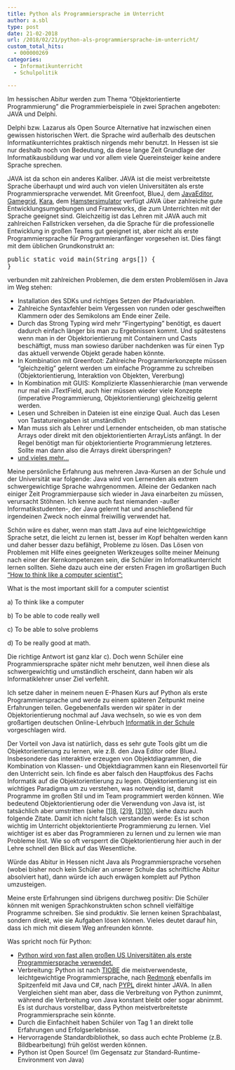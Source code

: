```yaml
---
title: Python als Programmiersprache im Unterricht
author: a.sbl
type: post
date: 21-02-2018
url: /2018/02/21/python-als-programmiersprache-im-unterricht/
custom_total_hits:
  - 000000269
categories:
  - Informatikunterricht
  - Schulpolitik

---
```

Im hessischen Abitur werden zum Thema &#8220;Objektorientierte Programmierung&#8221; die Programmierbeispiele in zwei Sprachen angeboten: JAVA und Delphi.

Delphi bzw. Lazarus als Open Source Alternative hat inzwischen einen gewissen historischen Wert. die Sprache wird außerhalb des deutschen Informatikunterrichtes praktisch nirgends mehr benutzt. In Hessen ist sie nur deshalb noch von Bedeutung, da diese lange Zeit Grundlage der Informatikausbildung war und vor allem viele Quereinsteiger keine andere Sprache sprechen.

JAVA ist da schon ein anderes Kaliber. JAVA ist die meist verbreitetste Sprache überhaupt und wird auch von vielen Universitäten als erste Programmiersprache verwendet. Mit Greenfoot, BlueJ, dem [JavaEditor][1], [Gamegrid][2], [Kara][3], dem [Hamstersimulator][4] verfügt JAVA über zahlreiche gute Entwicklungsumgebungen und Frameworks, die zum Unterrichten mit der Sprache geeignet sind. Gleichzeitig ist das Lehren mit JAVA auch mit zahlreichen Fallstricken versehen, da die Sprache für die professionelle Entwicklung in großen Teams gut geeignet ist, aber nicht als erste Programmiersprache für Programmieranfänger vorgesehen ist. Dies fängt mit dem üblichen Grundkonstrukt an:

<pre class="EnlighterJSRAW" data-enlighter-language="java">public static void main(String args[]) {
}</pre>

verbunden mit zahlreichen Problemen, die dem ersten Problemlösen in Java im Weg stehen:

  * Installation des SDKs und richtiges Setzen der Pfadvariablen.
  * Zahlreiche Syntaxfehler beim Vergessen von runden oder geschweiften Klammern oder des Semikolons am Ende einer Zeile.
  * Durch das Strong Typing wird mehr &#8220;Fingertyping&#8221; benötigt, es dauert dadurch einfach länger bis man zu Ergebnissen kommt. Und spätestens wenn man in der Objektorientierung mit Containern und Casts beschäftigt, muss man sowieso darüber nachdenken was für einen Typ das aktuell verwende Objekt gerade haben könnte.
  * In Kombination mit Greenfoot: Zahlreiche Programmierkonzepte müssen &#8220;gleichzeitig&#8221; gelernt werden um einfache Programme zu schreiben (Objektorientierung, Interaktion von Objekten, Vererbung)
  * In Kombination mit GUIS: Komplizierte Klassenhierarchie (man verwende nur mal ein JTextField, auch hier müssen wieder viele Konzepte (imperative Programmierung, Objektorientierung) gleichzeitig gelernt werden.
  * Lesen und Schreiben in Dateien ist eine einzige Qual. Auch das Lesen von Tastatureingaben ist umständlich
  * Man muss sich als Lehrer und Lernender entscheiden, ob man statische Arrays oder direkt mit den objektorientierten ArrayLists anfängt. In der Regel benötigt man für objektorientierte Programmierung letzteres. Sollte man dann also die Arrays direkt überspringen?
  * [und vieles mehr&#8230;][5]

Meine persönliche Erfahrung aus mehreren Java-Kursen an der Schule und der Universität war folgende: Java wird von Lernenden als extrem schwergewichtige Sprache wahrgenommen. Alleine der Gedanken nach einiger Zeit Programmierpause sich wieder in Java einarbeiten zu müssen, verursacht Stöhnen. Ich kenne auch fast niemanden -außer Informatikstudenten-, der Java gelernt hat und anschließend für irgendeinen Zweck noch einmal freiwillig verwendet hat.

Schön wäre es daher, wenn man statt Java auf eine leichtgewichtige Sprache setzt, die leicht zu lernen ist, besser im Kopf behalten werden kann und daher besser dazu befähigt, Probleme zu lösen. Das Lösen von Problemen mit Hilfe eines geeigneten Werkzeuges sollte meiner Meinung nach einer der Kernkompetenzen sein, die Schüler im Informatikunterricht lernen sollten. Siehe dazu auch eine der ersten Fragen im großartigen Buch [&#8220;How to think like a computer scientist&#8221;:][6]

What is the most important skill for a computer scientist

a) To think like a computer
  
b) To be able to code really well
  
c) To be able to solve problems
  
d) To be really good at math.

Die richtige Antwort ist ganz klar c). Doch wenn Schüler eine Programmiersprache später nicht mehr benutzen, weil ihnen diese als schwergewichtig und umständlich erscheint, dann haben wir als Informatiklehrer unser Ziel verfehlt.

Ich setze daher in meinem neuen E-Phasen Kurs auf Python als erste Programmiersprache und werde zu einem späteren Zeitpunkt meine Erfahrungen teilen. Gegebenenfalls werden wir später in der Objektorientierung nochmal auf Java wechseln, so wie es von dem großartigen deutschen Online-Lehrbuch [Informatik in der Schule][7] vorgeschlagen wird.

Der Vorteil von Java ist natürlich, dass es sehr gute Tools gibt um die Objektorientierung zu lernen, wie z.B. den Java Editor oder BlueJ. Insbesondere das interaktive erzeugen von Objektdiagrammen, die Kombination von Klassen- und Objektdiagrammen kann ein Riesenvorteil für den Unterricht sein. Ich finde es aber falsch den Hauptfokus des Fachs Informatik auf die Objektorientierung zu legen. Objektorientierung ist ein wichtiges Paradigma um zu verstehen, was notwendig ist, damit Programme im großen Stil und im Team programmiert werden können. Wie bedeutend Objektorientierung oder die Verwendung von Java ist, ist tatsächlich aber umstritten (siehe [[1]][8], [[2]][9], [[3]][10]), siehe dazu auch folgende Zitate. Damit ich nicht falsch verstanden werde: Es ist schon wichtig im Unterricht objektorientierte Programmierung zu lernen. Viel wichtiger ist es aber das Programmieren zu lernen und zu lernen wie man Probleme löst. Wie so oft versperrt die Objektorientierung hier auch in der Lehre schnell den Blick auf das Wesentliche.

Würde das Abitur in Hessen nicht Java als Programmiersprache vorsehen (wobei bisher noch kein Schüler an unserer Schule das schriftliche Abitur absolviert hat), dann würde ich auch erwägen komplett auf Python umzusteigen.

Meine erste Erfahrungen sind übrigens durchweg positiv: Die Schüler können mit wenigen Sprachkonstrukten schon schnell vielfältige Programme schreiben. Sie sind produktiv. Sie lernen keinen Sprachbalast, sondern direkt, wie sie Aufgaben lösen können. Vieles deutet darauf hin, dass ich mich mit diesem Weg anfreunden könnte.

Was spricht noch für Python:

  * [Python wird von fast allen großen US Universitäten als erste Programmiersprache verwendet.][11]
  * Verbreitung: Python ist nach [TIOBE][12] die meistverwendeste, leichtgewichtige Programmiersprache, nach [Redmonk][13] ebenfalls im Spitzenfeld mit Java und C#, nach [PYPL][14] direkt hinter JAVA. In allen Vergleichen sieht man aber, dass die Verbreitung von Python zunimmt, während die Verbreitung von Java konstant bleibt oder sogar abnimmt. Es ist durchaus vorstellbar, dass Python meistverbreitetste Programmiersprache sein könnte.
  * Durch die Einfachheit haben Schüler von Tag 1 an direkt tolle Erfahrungen und Erfolgserlebnisse.
  * Hervorragende Standardbibliothek, so dass auch echte Probleme (z.B. Bildbearbeitung) früh gelöst werden können.
  * Python ist Open Source! (Im Gegensatz zur Standard-Runtime-Environment von Java)

 [1]: http://javaeditor.org/doku.php
 [2]: http://www.java-online.ch/gamegrid/index.php
 [3]: https://www.swisseduc.ch/informatik/karatojava/javakara/
 [4]: http://www.java-hamster-modell.de/simulator.html
 [5]: https://pythonconquerstheuniverse.wordpress.com/2009/10/03/python-java-a-side-by-side-comparison/
 [6]: http://interactivepython.org/runestone/static/thinkcspy/GeneralIntro/Algorithms.html
 [7]: https://www.inf-schule.de/content/14-lehrkraefte/3-umsetzunglehrplaene/2-grundfach/2-objectsfirstjava/WarumJavaPython.pdf
 [8]: https://www.codeproject.com/Articles/580877/Is-Object-Oriented-Programming-Overrated-Another-V
 [9]: https://content.pivotal.io/blog/all-evidence-points-to-oop-being-bullshit
 [10]: http://wiki.c2.com/?ArgumentsAgainstOop
 [11]: https://cacm.acm.org/blogs/blog-cacm/176450-python-is-now-the-most-popular-introductory-teaching-language-at-top-u-s-universities/fulltext
 [12]: https://www.tiobe.com/tiobe-index/
 [13]: http://redmonk.com/sogrady/2017/06/08/language-rankings-6-17/
 [14]: http://pypl.github.io/PYPL.html